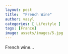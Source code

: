 ```yaml
---
layout: post
title:  "French Wine"
author: vasyl
categories: [ Lifestyle ]
tags: [France]
image: assets/images/5.jpg
---
```


French wine...
